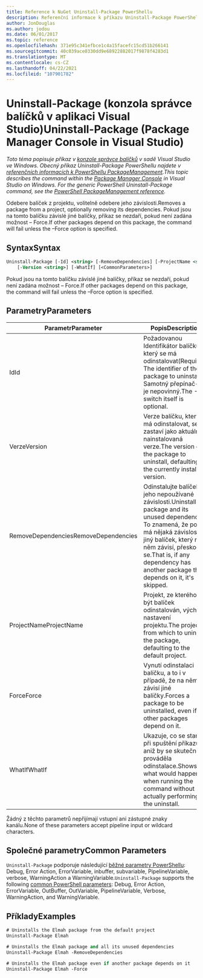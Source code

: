 ```yaml
---
title: Reference k NuGet Uninstall-Package PowerShellu
description: Referenční informace k příkazu Uninstall-Package PowerShellu v konzole správce balíčků NuGet v aplikaci Visual Studio.
author: JonDouglas
ms.author: jodou
ms.date: 06/01/2017
ms.topic: reference
ms.openlocfilehash: 371e95c341efbce1c4a15facefc15cd51b266141
ms.sourcegitcommit: 40c039ace0330dd9e68922882017f9878f4283d1
ms.translationtype: MT
ms.contentlocale: cs-CZ
ms.lasthandoff: 04/22/2021
ms.locfileid: "107901782"
---
```

# <a name="uninstall-package-package-manager-console-in-visual-studio"></a><span data-ttu-id="34902-103">Uninstall-Package (konzola správce balíčků v aplikaci Visual Studio)</span><span class="sxs-lookup"><span data-stu-id="34902-103">Uninstall-Package (Package Manager Console in Visual Studio)</span></span>

<span data-ttu-id="34902-104">*Toto téma popisuje příkaz v [konzole správce balíčků](../../consume-packages/install-use-packages-powershell.md) v sadě Visual Studio ve Windows. Obecný příkaz Uninstall-Package PowerShellu najdete v [referenčních informacích k PowerShellu PackageManagement](/powershell/module/packagemanagement).*</span><span class="sxs-lookup"><span data-stu-id="34902-104">*This topic describes the command within the [Package Manager Console](../../consume-packages/install-use-packages-powershell.md) in Visual Studio on Windows. For the generic PowerShell Uninstall-Package command, see the [PowerShell PackageManagement reference](/powershell/module/packagemanagement).*</span></span>

<span data-ttu-id="34902-105">Odebere balíček z projektu, volitelně odebere jeho závislosti.</span><span class="sxs-lookup"><span data-stu-id="34902-105">Removes a package from a project, optionally removing its dependencies.</span></span> <span data-ttu-id="34902-106">Pokud jsou na tomto balíčku závislé jiné balíčky, příkaz se nezdaří, pokud není zadána možnost – Force.</span><span class="sxs-lookup"><span data-stu-id="34902-106">If other packages depend on this package, the command will fail unless the –Force option is specified.</span></span>

## <a name="syntax"></a><span data-ttu-id="34902-107">Syntax</span><span class="sxs-lookup"><span data-stu-id="34902-107">Syntax</span></span>

```ps
Uninstall-Package [-Id] <string> [-RemoveDependencies] [-ProjectName <string>] [-Force]
    [-Version <string>] [-WhatIf] [<CommonParameters>]
```

<span data-ttu-id="34902-108">Pokud jsou na tomto balíčku závislé jiné balíčky, příkaz se nezdaří, pokud není zadána možnost – Force.</span><span class="sxs-lookup"><span data-stu-id="34902-108">If other packages depend on this package, the command will fail unless the –Force option is specified.</span></span>

## <a name="parameters"></a><span data-ttu-id="34902-109">Parametry</span><span class="sxs-lookup"><span data-stu-id="34902-109">Parameters</span></span>

| <span data-ttu-id="34902-110">Parametr</span><span class="sxs-lookup"><span data-stu-id="34902-110">Parameter</span></span> | <span data-ttu-id="34902-111">Popis</span><span class="sxs-lookup"><span data-stu-id="34902-111">Description</span></span> |
| --- | --- |
| <span data-ttu-id="34902-112">Id</span><span class="sxs-lookup"><span data-stu-id="34902-112">Id</span></span> | <span data-ttu-id="34902-113">Požadovanou Identifikátor balíčku, který se má odinstalovat</span><span class="sxs-lookup"><span data-stu-id="34902-113">(Required) The identifier of the package to uninstall.</span></span> <span data-ttu-id="34902-114">Samotný přepínač-ID je nepovinný.</span><span class="sxs-lookup"><span data-stu-id="34902-114">The -Id switch itself is optional.</span></span> |
| <span data-ttu-id="34902-115">Verze</span><span class="sxs-lookup"><span data-stu-id="34902-115">Version</span></span> | <span data-ttu-id="34902-116">Verze balíčku, který se má odinstalovat, se zastaví jako aktuálně nainstalovaná verze.</span><span class="sxs-lookup"><span data-stu-id="34902-116">The version of the package to uninstall, defaulting to the currently installed version.</span></span> |
| <span data-ttu-id="34902-117">RemoveDependencies</span><span class="sxs-lookup"><span data-stu-id="34902-117">RemoveDependencies</span></span> | <span data-ttu-id="34902-118">Odinstalujte balíček a jeho nepoužívané závislosti.</span><span class="sxs-lookup"><span data-stu-id="34902-118">Uninstall the package and its unused dependencies.</span></span> <span data-ttu-id="34902-119">To znamená, že pokud má nějaká závislost jiný balíček, který na něm závisí, přeskočí se.</span><span class="sxs-lookup"><span data-stu-id="34902-119">That is, if any dependency has another package that depends on it, it's skipped.</span></span> |
| <span data-ttu-id="34902-120">ProjectName</span><span class="sxs-lookup"><span data-stu-id="34902-120">ProjectName</span></span> | <span data-ttu-id="34902-121">Projekt, ze kterého má být balíček odinstalován, výchozí nastavení projektu.</span><span class="sxs-lookup"><span data-stu-id="34902-121">The project from which to uninstall the package, defaulting to the default project.</span></span> |
| <span data-ttu-id="34902-122">Force</span><span class="sxs-lookup"><span data-stu-id="34902-122">Force</span></span> | <span data-ttu-id="34902-123">Vynutí odinstalaci balíčku, a to i v případě, že na něm závisí jiné balíčky.</span><span class="sxs-lookup"><span data-stu-id="34902-123">Forces a package to be uninstalled, even if other packages depend on it.</span></span> |
| <span data-ttu-id="34902-124">WhatIf</span><span class="sxs-lookup"><span data-stu-id="34902-124">WhatIf</span></span> | <span data-ttu-id="34902-125">Ukazuje, co se stane při spuštění příkazu, aniž by se skutečně prováděla odinstalace.</span><span class="sxs-lookup"><span data-stu-id="34902-125">Shows what would happen when running the command without actually performing the uninstall.</span></span> |

<span data-ttu-id="34902-126">Žádný z těchto parametrů nepřijímají vstupní ani zástupné znaky kanálu.</span><span class="sxs-lookup"><span data-stu-id="34902-126">None of these parameters accept pipeline input or wildcard characters.</span></span>

## <a name="common-parameters"></a><span data-ttu-id="34902-127">Společné parametry</span><span class="sxs-lookup"><span data-stu-id="34902-127">Common Parameters</span></span>

<span data-ttu-id="34902-128">`Uninstall-Package` podporuje následující [běžné parametry PowerShellu](/powershell/module/microsoft.powershell.core/about/about_commonparameters): Debug, Error Action, ErrorVariable, inbuffer, subvariable, PipelineVariable, verbose, WarningAction a WarningVariable.</span><span class="sxs-lookup"><span data-stu-id="34902-128">`Uninstall-Package` supports the following [common PowerShell parameters](/powershell/module/microsoft.powershell.core/about/about_commonparameters): Debug, Error Action, ErrorVariable, OutBuffer, OutVariable, PipelineVariable, Verbose, WarningAction, and WarningVariable.</span></span>

## <a name="examples"></a><span data-ttu-id="34902-129">Příklady</span><span class="sxs-lookup"><span data-stu-id="34902-129">Examples</span></span>

```ps
# Uninstalls the Elmah package from the default project
Uninstall-Package Elmah

# Uninstalls the Elmah package and all its unused dependencies
Uninstall-Package Elmah -RemoveDependencies 

# Uninstalls the Elmah package even if another package depends on it
Uninstall-Package Elmah -Force
```